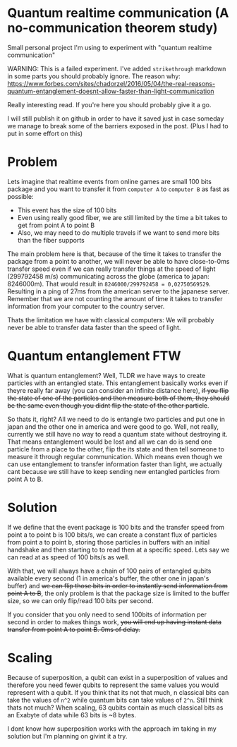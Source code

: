 # Quantum realtime communication (A no-communication theorem study)

Small personal project I'm using to experiment with "quantum realtime communication"

WARNING: This is a failed experiment. I've added `strikethrough` markdown in some parts you should probably ignore. The reason why: https://www.forbes.com/sites/chadorzel/2016/05/04/the-real-reasons-quantum-entanglement-doesnt-allow-faster-than-light-communication

Really interesting read. If you're here you should probably give it a go.

I will still publish it on github in order to have it saved just in case someday we manage to break some of the
barriers exposed in the post. (Plus I had to put in some effort on this)

# Problem

Lets imagine that realtime events from online games are small 100 bits package and you want to transfer it from `computer A` to `computer B` as fast as possible: 
- This event has the size of 100 bits
- Even using really good fiber, we are still limited by the time a bit takes to get from point A to point B
- Also, we may need to do multiple travels if we want to send more bits than the fiber supports

The main problem here is that, because of the time it takes to transfer the package from a point to another, we will never be able to 
have close-to-0ms transfer speed even if we can really transfer things at the speed of light (299792458 m/s) communicating across the globe (america to japan: 8246000m). That would result in `8246000/299792458 = 0,02750569529`. Resulting in a ping of 27ms from the american server to the japanese server. Remember that we are not counting the amount of time it takes to transfer information from your
computer to the country server.

Thats the limitation we have with classical computers: We will probably never be able to transfer data faster than the speed of light.

# Quantum entanglement FTW

What is quantum entanglement? Well, TLDR we have ways to create particles with an entangled state. This entanglement basically works even if theyre really far away (you can consider an infinite distance here), ~~if you flip the state of one of the particles and then measure both of them, they should be the same even though you didnt flip the state of the other particle~~.

So thats it, right? All we need to do is entangle two particles and put one in japan and the other one in america and were good to go.
Well, not really, currently we still have no way to read a quantum state without destroying it. That means entanglement would be lost and all we can do is send one particle from a place to the other, flip the its state and then tell someone to measure it through regular communication. Which means even though we can use entanglement to transfer information faster than light, we actually cant because we still have to keep sending new entangled particles from point A to B.

# Solution
If we define that the event package is 100 bits and the transfer speed from point a to point b is 100 bits/s, we can create a constant flux of particles from point a to point b, storing those particles in buffers with an initial handshake and then starting to to read then at a specific speed. Lets say we can read at as speed of 100 bits/s as well.

With that, we will always have a chain of 100 pairs of entangled qubits available every second (1 in america's buffer, the other one in japan's buffer) and ~~we can flip those bits in order to instantly send information from point A to B~~, the only problem is that the package size is limited to the buffer size, so we can only flip/read 100 bits per second.

If you consider that you only need to send 100bits of information per second in order to makes things work, ~~you will end up having instant data transfer from point A to point B. 0ms of delay.~~

# Scaling 
Because of superposition, a qubit can exist in a superposition of values and therefore you need fewer qubits to represent the same values you would represent with a qubit. If you think that its not that much, n classical bits can take the values of `n^2` while quantum bits can take values of `2^n`. Still think thats not much? When scaling, 63 qubits contain as much classical bits as an Exabyte of data while 63 bits is ~8 bytes.

I dont know how superposition works with the approach im taking in my solution but I'm planning on givint it a try.